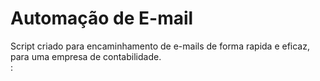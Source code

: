 # Automação de E-mail
Script criado para encaminhamento de e-mails de forma rapida e eficaz, para uma empresa de contabilidade.  
: